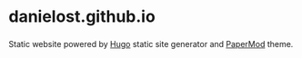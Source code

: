 # danielost.github.io
###
Static website powered by [Hugo](https://gohugo.io/) static site generator and [PaperMod](https://github.com/adityatelange/hugo-PaperMod) theme.
